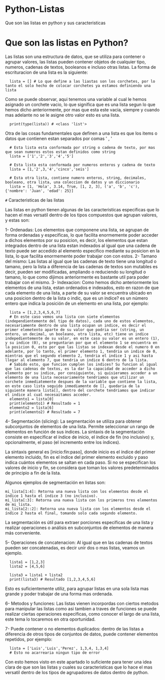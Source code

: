 # Python-Listas
Que son las listas en python y sus caracteristicas

# Que son las listas en Python?

  Las listas son una estructura de datos, que se utiliza para contener o agrupar valores, las listas pueden contener objetos de cualquier tipo, numeros, cadenas de textos, booleanos e incluso otras listas. La forma de escrituracion de una lista es la siguiente:

      lista = [] # Lo que define a las liastas son los corchetes, por lo tanto el solo hecho de colocar corchetes ya estamos definiendo una         lista

  Como se puede observar, aqui tenemos una variable al cual le hemos asignado un corchete vacio, lo que significa que es una lista segun lo que hemos dicho anteriormente, por mas que esta este vacia, siempre y cuando mas adelante no se le asigne otro valor esto es una lista.

      print(type(lista)) # <class 'list'>

Otra de las cosas fundamentales que definen a una lista es que los items o datos que contienen estan separados por comas ' , '

      # Esta lista esta conformada por string o cadena de texto, por mas que sean numeros estos estan definidos como string
      lista = ['1','2','3','4','5']  

      # Esta lista esta conformada por numeros enteros y cadena de texto
      lista = [1,'2',3,'4','cinco','seis']

      # Esta otra lista, contiene numero enteros, string, decimales, booleano, otra lista, una coleccion de datos y un diccionario
      lista = [1, 'Hola', 3.14, True, [1, 2, 3], ('a', 'b', 'c'), {'nombre': 'Juan', 'edad': 25}]


`#` Caracteristicas de las listas

  Las listas en python tienen algunas de las caracteristicas especificas que lo hacen el mas versatil dentro de los tipos compuestos que agrupan valores, y estas son:

  1- Ordenadas: Los elementos que componene una lista, se agrupan de forma ordenadas y especificas, lo que facilita enormemente poder acceder a dichos elementos por su posicion, es decir, los elementos que estan integrados dentro de una lista estan indexados al igual que una cadena de texto puede ser accedido al elemento especifico mediante su posicion en la lista, lo que facilita enormemente poder trabajar con con estos.
  2- Tamano del mismo: Las listas al igual que las cadenas de texto tiene una longitud o tamano, pero la lista a diferencia de las cadenas de textos son mutables es decir, pueden ser modificadas, ampliando o reduciendo su longitud o tamano, lo que como dijimos anteriormente es bastante util para poder trabajar con el mismo.
  3- Indexacion: Como hemos dicho anteriormente los elementos de una lista, estan ordenados e indexados, esto en razon de que cada elemento de una lista, a parte de su valor se encuentra ubicado en una posicion dentro de la lista o indic, que es un indice? es un número entero que indica la posición de un elemento en una lista, por ejemplo:

      lista = [1,2,3,4,5,6,7]
      # En este caso vemos una lista con siete elementos (independientemente del tipo de datos), cada uno de estos elementos, necesariamente dentro de una lista ocupan un indice, es decir el primer elemetento aparte de su valor que podria ser (string, un entero, un decimal, un booleano, otra lista, etc) tiene un indice indepedientemente de su valor, en este caso su valor es un entero (1), y su indice (0), se preguntaran por que el elemento 1 se encuentra en la posicion 0, esto por que las listas se indexan desde el numero 0 en adelante, por lo tanto, el primer elemento 1, tendria un indice de 0, mientras que el segundo elemento 2, tendria el indice 1 y asi hasta llegar al elemento 7, que tendria un indice 6 dentro de la lista.
      # Sabido esto, que funcion cumplen los indices? Su funcion al igual que las cadenas de textos, es la dar la capacidad de acceder a dicho elemento por su indice, por consiguiente, si quisieramos acceder a un elemento de una lista necesariamente tendriamos que utilizar un corchete inmediatemente despues de la variable que contiene la lista, en este caso lista seguido inmediamente de [], quedaria de la siguiente manera lista[], dentro del corchete tendriamos que indicar el indice al cual necesaitamos acceder.
      elemento1 = lista[0]
      print(elemento1) # Resultado = 1
      elemento2 = lista[6]
      print(elemento2) # Resultado = 7


4- Segmentación (slicing):
    La segmentación se utiliza para obtener subconjuntos de elementos de una lista. Permite seleccionar un rango de elementos en función de sus índices. La sintaxis de la segmentación consiste en especificar el índice de inicio, el índice de fin (no inclusivo) y, opcionalmente, el paso (el incremento entre los índices).

La sintaxis general es [inicio:fin:paso], donde inicio es el índice del primer elemento incluido, fin es el índice del primer elemento excluido y paso indica cuántos elementos se saltan en cada paso. Si no se especifican los valores de inicio y fin, se considera que toman los valores predeterminados de principio a fin de la lista.

Algunos ejemplos de segmentación en listas son:

    mi_lista[1:4]: Retorna una nueva lista con los elementos desde el índice 1 hasta el índice 3 (no inclusivo).
    mi_lista[:3]: Retorna una nueva lista con los primeros tres elementos de mi_lista.
    mi_lista[2::2]: Retorna una nueva lista con los elementos desde el índice 2 hasta el final, tomando solo cada segundo elemento.

La segmentación es útil para extraer porciones específicas de una lista y realizar operaciones o análisis en subconjuntos de elementos de manera más conveniente.

5- Operaciones de concatenacion:
  Al igual que en las cadenas de textos pueden ser concatenadas, es decir unir dos o mas listas, veamos un ejemplo.

      lista1 = [1,2,3]
      lista2 = [4,5,6]

      lista3 = lista1 + lista2
      print(lista3) # Resultado [1,2,3,4,5,6]

  Esto es suficientemente utiliz, para agrupar listas en una sola lista mas grande y poder trabajar de una forma mas ordenada.

6- Metodos y funciones: Las listas vienen incorpordas con ciertos metodos para manipular las listas como asi tambien a traves de funciones se puede realizar ciertas operaciones especificas, como conocer el largo de una lista, este tema lo tocaremos en otra oportunidad.

7- Puede contener o no elementos duplicados: dentro de las listas a diferencia de otros tipos de conjuntos de datos, puede contener elementos repetidos, por ejemplo:

      lista = ['Luis','Luis','Perez', 1,3,4, 1,3,4]
      # Esto no acarrearia ningun tipo de error


Con esto hemos visto en este apartado lo suficiente para tener una idea clara de que son las listas y cuales su caracteristicas que lo hace el mas versatil dentro de los tipos de agrupadores de datos dentro de python.
